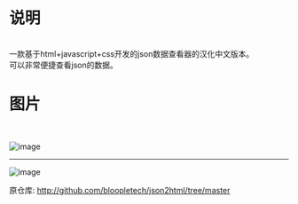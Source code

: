 <h1>说明</h1><br>
一款基于html+javascript+css开发的json数据查看器的汉化中文版本。
<br>
可以非常便捷查看json的数据。
<h1>图片</h1><br>

![image](https://github.com/user-attachments/assets/c3aafaf9-3106-40ad-ae16-770b15da3648)

<hr>

![image](https://github.com/user-attachments/assets/5e19affb-1a60-4283-90d3-d81ac6942be5)


原仓库: http://github.com/bloopletech/json2html/tree/master
